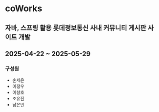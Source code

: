 # coWorks

## 자바, 스프링 활용 롯데정보통신 사내 커뮤니티 게시판 사이트 개발
## 2025-04-22 ~ 2025-05-29

### 구성원
- 손세은
- 이정우
- 이창호
- 조유진
- 남은빈
